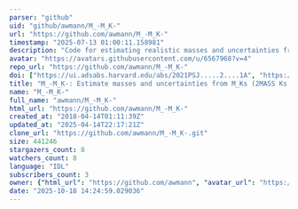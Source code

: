 ```yaml
---
parser: "github"
uid: "github/awmann/M_-M_K-"
url: "https://github.com/awmann/M_-M_K-"
timestamp: "2025-07-13 01:00:11.158981"
description: "Code for estimating realistic masses and uncertainties from M_Ks (2MASS Ks + distance)"
avatar: "https://avatars.githubusercontent.com/u/6567968?v=4"
repo_url: "https://github.com/awmann/M_-M_K-"
doi: ["https://ui.adsabs.harvard.edu/abs/2021PSJ.....2....1A", "https://ui.adsabs.harvard.edu/abs/2019ApJ...871...63M", "https://ui.adsabs.harvard.edu/abs/2025ascl.soft06014M/abstract"]
title: "M_-M_K-: Estimate masses and uncertainties from M_Ks (2MASS Ks + distance)"
name: "M_-M_K-"
full_name: "awmann/M_-M_K-"
html_url: "https://github.com/awmann/M_-M_K-"
created_at: "2018-04-14T01:11:39Z"
updated_at: "2025-04-14T22:17:21Z"
clone_url: "https://github.com/awmann/M_-M_K-.git"
size: 441246
stargazers_count: 8
watchers_count: 8
language: "IDL"
subscribers_count: 3
owner: {"html_url": "https://github.com/awmann", "avatar_url": "https://avatars.githubusercontent.com/u/6567968?v=4", "login": "awmann", "type": "User"}
date: "2025-10-18 14:24:59.029036"
---
```

